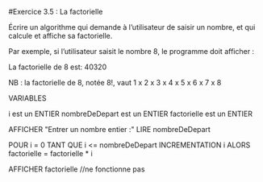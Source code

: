 #Exercice 3.5 : La factorielle

Écrire un algorithme qui demande à l’utilisateur de saisir un nombre, et qui calcule et affiche sa factorielle.

Par exemple, si l’utilisateur saisit le nombre 8, le programme doit afficher :

La factorielle de 8 est: 40320

NB : la factorielle de 8, notée 8!, vaut 1 x 2 x 3 x 4 x 5 x 6 x 7 x 8

VARIABLES

i est un ENTIER
nombreDeDepart est un ENTIER
factorielle est un ENTIER

AFFICHER "Entrer un nombre entier :"
LIRE nombreDeDepart

POUR i = 0 TANT QUE i <= nombreDeDepart INCREMENTATION i
ALORS
factorielle = factorielle * i

AFFICHER factorielle
//ne fonctionne pas 